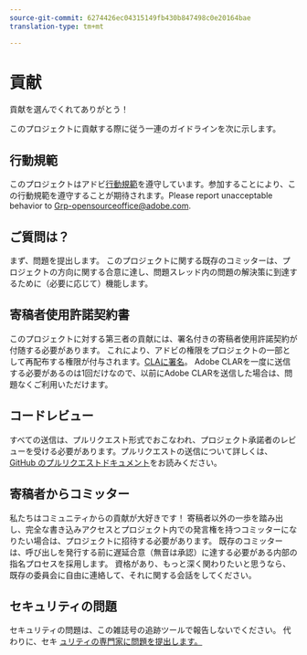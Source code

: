 ```yaml
---
source-git-commit: 6274426ec04315149fb430b847498c0e20164bae
translation-type: tm+mt

---
```

# 貢献

貢献を選んでくれてありがとう！

このプロジェクトに貢献する際に従う一連のガイドラインを次に示します。

## 行動規範

このプロジェクトはアドビ[行動規範](code-of-conduct.md)を遵守しています。参加することにより、この行動規範を遵守することが期待されます。Please report unacceptable behavior to
[Grp-opensourceoffice@adobe.com](mailto:Grp-opensourceoffice@adobe.com).

## ご質問は？

まず、問題を提出します。 このプロジェクトに関する既存のコミッターは、プロジェクトの方向に関する合意に達し、問題スレッド内の問題の解決策に到達するために（必要に応じて）機能します。

## 寄稿者使用許諾契約書

このプロジェクトに対する第三者の貢献には、署名付きの寄稿者使用許諾契約が付随する必要があります。 これにより、アドビの権限をプロジェクトの一部として再配布する権限が付与されます。[CLAに署名](http://opensource.adobe.com/cla.html)。 Adobe CLARを一度に送信する必要があるのは1回だけなので、以前にAdobe CLARを送信した場合は、問題なくご利用いただけます。

## コードレビュー

すべての送信は、プルリクエスト形式でおこなわれ、プロジェクト承諾者のレビューを受ける必要があります。プルリクエストの送信について詳しくは、[GitHub のプルリクエストドキュメント](https://help.github.com/articles/about-pull-requests/)をお読みください。

<!--
Lastly, please follow the [pull request template](PULL_REQUEST_TEMPLATE.md) when
submitting a pull request!
-->

## 寄稿者からコミッター

私たちはコミュニティからの貢献が大好きです！ 寄稿者以外の一歩を踏み出し、完全な書き込みアクセスとプロジェクト内での発言権を持つコミッターになりたい場合は、プロジェクトに招待する必要があります。 既存のコミッターは、呼び出しを発行する前に遅延合意（無音は承認）に達する必要がある内部の指名プロセスを採用します。 資格があり、もっと深く関わりたいと思うなら、既存の委員会に自由に連絡して、それに関する会話をしてください。

## セキュリティの問題

セキュリティの問題は、この雑誌号の追跡ツールで報告しないでください。 代わりに、セキ [ュリティの専門家に問題を提出します。](https://helpx.adobe.com/security/alertus.html)
